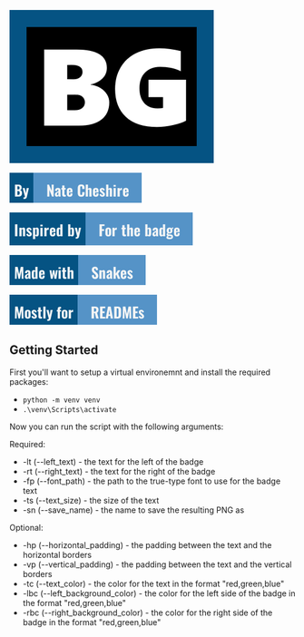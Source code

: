 ![Author](./logo.png)

![Author](./badges/author_badge.png)

![Inspired](./badges/inspired_badge.png)

![Author](./badges/made_badge.png)

![Author](./badges/for_badge.png)

## Getting Started

First you'll want to setup a virtual environemnt and install the required packages:

- `python -m venv venv`
- `.\venv\Scripts\activate`

Now you can run the script with the following arguments:

Required:
- -lt (--left_text) - the text for the left of the badge
- -rt (--right_text) - the text for the right of the badge
- -fp (--font_path) - the path to the true-type font to use for the badge text
- -ts (--text_size) - the size of the text
- -sn (--save_name) - the name to save the resulting PNG as

Optional:
- -hp (--horizontal_padding) - the padding between the text and the horizontal borders
- -vp (--vertical_padding) - the padding between the text and the vertical borders
- -tc (--text_color) - the color for the text in the format "red,green,blue"
- -lbc (--left_background_color) - the color for the left side of the badge in the format "red,green,blue"
- -rbc (--right_background_color) - the color for the right side of the badge in the format "red,green,blue"

